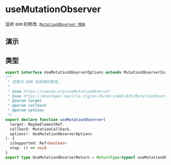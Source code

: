 # useMutationObserver

监听 `DOM` 的修改. [`MutationObserver MDN`](https://developer.mozilla.org/zh-CN/docs/Web/API/MutationObserver)

## 演示

<demo src="./demo.vue" title="useMutationObserver" desc="实时监听DOM的变化"></demo>

## 类型

```ts
export interface UseMutationObserverOptions extends MutationObserverInit, ConfigurableWindow {}
/**
 * 观察对 DOM 树所做的更改。
 *
 * @see https://vueuse.org/useMutationObserver
 * @see https://developer.mozilla.org/en-US/docs/Web/API/MutationObserver MutationObserver MDN
 * @param target
 * @param callback
 * @param options
 */
export declare function useMutationObserver(
  target: MaybeElementRef,
  callback: MutationCallback,
  options?: UseMutationObserverOptions
): {
  isSupported: Ref<boolean>
  stop: () => void
}
export type UseMutationObserverReturn = ReturnType<typeof useMutationObserver>
```
